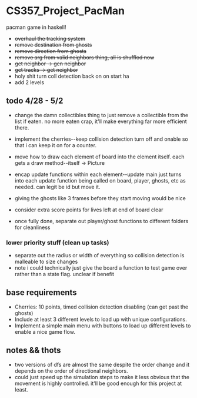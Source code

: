 # CS357_Project_PacMan
pacman game in haskell!

+ ~~overhaul the tracking system~~
+ ~~remove destination from ghosts~~
+ ~~remove direction from ghosts~~
+ ~~remove arg from valid neighbors thing, all is shuffled now~~
+ ~~get neighbor -> gen neighbor~~
+ ~~get tracks -> get neighbor~~
+ holy shit turn coll detection back on on start ha
+ add 2 levels


## todo 4/28 - 5/2
+ change the damn collectibles thing to just remove a collectible from the list if eaten. no more eaten crap, it'll make everything far more efficient there.

+ implement the cherries--keep collision detection turn off and onable so that i can keep it on for a counter.
+ move how to draw each element of board into the element itself. each gets a draw method--itself -> Picture
+ encap update functions within each element--update main just turns into each update function being called on board, player, ghosts, etc as needed. can legit be id but move it.
+ giving the ghosts like 3 frames before they start moving would be nice
+ consider extra score points for lives left at end of board clear

+ once fully done, separate out player/ghost functions to different folders for cleanliness

### lower priority stuff (clean up tasks)
+ separate out the radius or width of everything so collision detection is malleable to size changes
+ note i could technically just give the board a function to test game over rather than a state flag. unclear if benefit



## base requirements

+ Cherries: 10 points, timed collision detection disabling (can get past the
ghosts)
+ Include at least 3 different levels to load up with unique configurations.
+ Implement a simple main menu with buttons to load up different levels to enable a
nice game flow.

## notes && thots
+ two versions of dfs are almost the same despite the order change and it depends on the order of directional neighbors.
+ could just speed up the simulation steps to make it less obvious that the movement is highly controlled. it'll be good enough for this project at least.